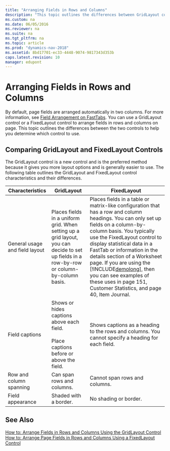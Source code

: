 ```yaml
---
title: "Arranging Fields in Rows and Columns"
description: "This topic outlines the differences between GridLayout control and FixedLayout control to help determine which one to use."
ms.custom: na
ms.date: 06/05/2016
ms.reviewer: na
ms.suite: na
ms.tgt_pltfrm: na
ms.topic: article
ms.prod: "dynamics-nav-2018"
ms.assetid: 8bd17701-ec33-4448-9074-9817343d353b
caps.latest.revision: 10
manager: edupont
---
```

# Arranging Fields in Rows and Columns
By default, page fields are arranged automatically in two columns. For more information, see [Field Arrangement on FastTabs](Field-Arrangement-on-FastTabs.md). You can use a GridLayout control or a FixedLayout control to arrange fields in rows and columns on page. This topic outlines the differences between the two controls to help you determine which control to use.  
  
## Comparing GridLayout and FixedLayout Controls  
 The GridLayout control is a new control and is the preferred method because it gives you more layout options and is generally easier to use. The following table outlines the GridLayout and FixedLayout control characteristics and their differences.  
  
|Characteristics|GridLayout|FixedLayout|  
|---------------------|----------------|-----------------|  
|General usage and field layout|Places fields in a uniform grid. When setting up a grid layout, you can decide to set up fields in a row-by-row or column-by-column basis.|Places fields in a table or matrix-like configuration that has a row and column headings. You can only set up fields on a column-by-column basis. You typically use the FixedLayout control to display statistical data in a FastTab or information in the details section of a Worksheet page. If you are using the [!INCLUDE[demolong](includes/demolong_md.md)], then you can see examples of these uses in page 151, Customer Statistics, and page 40, Item Journal.|  
|Field captions|Shows or hides captions above each field.<br /><br /> Place captions before or above the field.|Shows captions as a heading to the rows and columns. You cannot specify a heading for each field.|  
|Row and column spanning|Can span rows and columns.|Cannot span rows and columns.|  
|Field appearance|Shaded with a border.|No shading or border.|  
  
## See Also  
 [How to: Arrange Fields in Rows and Columns Using the GridLayout Control](How-to--Arrange-Fields-in-Rows-and-Columns-Using-the-GridLayout-Control.md)   
 [How to: Arrange Page Fields in Rows and Columns Using a FixedLayout Control](How-to--Arrange-Page-Fields-in-Rows-and-Columns-Using-a-FixedLayout-Control.md)